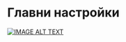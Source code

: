 # Главни настройки

[![IMAGE ALT TEXT](http://img.youtube.com/vi/xtUmMyHWphc/0.jpg)](http://www.youtube.com/watch?v=xtUmMyHWphc "Video Title")